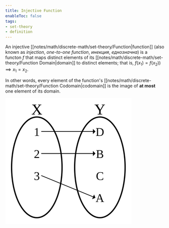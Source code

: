 ```yaml
---
title: Injective Function
enableToc: false
tags: 
- set-theory
- definition
---
```

An injective [[notes/math/discrete-math/set-theory/Function|function]] (also known as *injection*, *one-to-one function*, *инекция*, *еднозначна*) is a functon $f$ that maps distinct elements of its [[notes/math/discrete-math/set-theory/Function Domain|domain]] to distinct elements; that is, $f(x_1) = f(x_2)) \implies x_1 = x_2$.

In other words, every element of the function's [[notes/math/discrete-math/set-theory/Function Codomain|codomain]] is the image of **at most** one element of its domain.

![injective function diagram](notes/assets/Injection.svg#invert_B)


